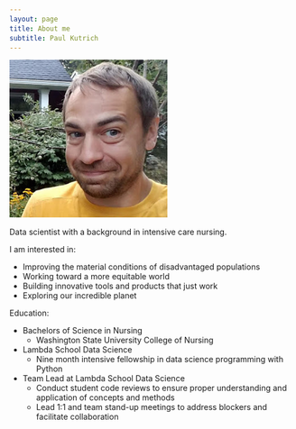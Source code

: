 ```yaml
---
layout: page
title: About me
subtitle: Paul Kutrich
---
```


![me!](/img/avatar-icon.jpg)

Data scientist with a background in intensive care nursing.

I am interested in:
- Improving the material conditions of disadvantaged populations
- Working toward a more equitable world
- Building innovative tools and products that just work
- Exploring our incredible planet

Education:
- Bachelors of Science in Nursing
    - Washington State University College of Nursing
- Lambda School Data Science
    - Nine month intensive fellowship in data science programming with Python
- Team Lead at Lambda School Data Science
    - Conduct student code reviews to ensure proper understanding and application of concepts and methods
    - Lead 1:1 and team stand-up meetings to address blockers and facilitate collaboration
